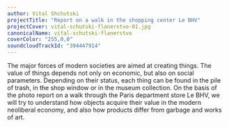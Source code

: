 ```yaml
---
author: Vital Shchutski
projectTitle: "Report on a walk in the shopping center Le BHV"
projectCover: vital-schutski-flanerstvo-01.jpg
canonicalName: vital-schutski-flanerstvo
coverColor: "255,0,0"
soundcloudTrackId: "394447914"
---
```


The major forces of modern societies are aimed at creating things. The value of things depends not only on economic, but also on social parameters. Depending on their status, each thing can be found in the pile of trash, in the shop window or in the museum collection. On the basis of the photo report on a walk through the Paris department store Le BHV, we will try to understand how objects acquire their value in the modern neoliberal economy, and also how products differ from garbage and works of art.
